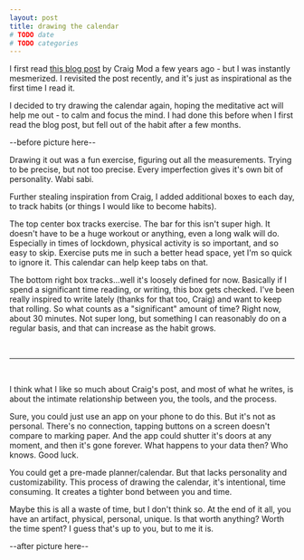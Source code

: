 ```yaml
---
layout: post
title: drawing the calendar
# TODO date
# TODO categories
---
```


I first read [this blog post][craigs-post] by Craig Mod a few years ago - but I was instantly mesmerized.
I revisited the post recently, and it's just as inspirational as the first time I read it.

I decided to try drawing the calendar again, hoping the meditative act will help me out - to calm and focus the mind.
I had done this before when I first read the blog post, but fell out of the habit after a few months.

--before picture here--

Drawing it out was a fun exercise, figuring out all the measurements.
Trying to be precise, but not too precise.
Every imperfection gives it's own bit of personality.
Wabi sabi.

Further stealing inspiration from Craig, I added additional boxes to each day, to track habits (or things I would like to become habits).

The top center box tracks exercise.
The bar for this isn't super high.
It doesn't have to be a huge workout or anything, even a long walk will do.
Especially in times of lockdown, physical activity is so important, and so easy to skip.
Exercise puts me in such a better head space, yet I'm so quick to ignore it.
This calendar can help keep tabs on that.

The bottom right box tracks...well it's loosely defined for now.
Basically if I spend a significant time reading, or writing, this box gets checked.
I've been really inspired to write lately (thanks for that too, Craig) and want to keep that rolling.
So what counts as a "significant" amount of time?
Right now, about 30 minutes.
Not super long, but something I can reasonably do on a regular basis, and that can increase as the habit grows.

<br/>

---

<br/>

I think what I like so much about Craig's post, and most of what he writes, is about the intimate relationship between you, the tools, and the process.

Sure, you could just use an app on your phone to do this.
But it's not as personal.
There's no connection, tapping buttons on a screen doesn't compare to marking paper.
And the app could shutter it's doors at any moment, and then it's gone forever.
What happens to your data then? Who knows. Good luck.

You could get a pre-made planner/calendar.
But that lacks personality and customizability.
This process of drawing the calendar, it's intentional, time consuming.
It creates a tighter bond between you and time.

Maybe this is all a waste of time, but I don't think so.
At the end of it all, you have an artifact, physical, personal, unique.
Is that worth anything?
Worth the time spent?
I guess that's up to you, but to me it is.

--after picture here--


[craigs-post]: https://uxdesign.cc/drawing-the-calendar-2bfc9612bb04
